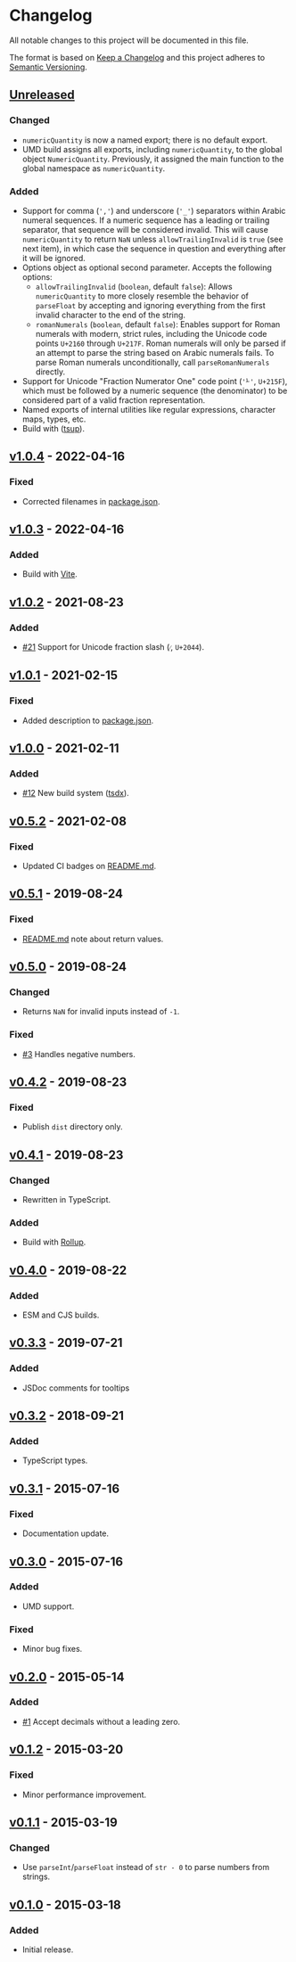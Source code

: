 # Changelog

All notable changes to this project will be documented in this file.

The format is based on [Keep a Changelog](http://keepachangelog.com/en/1.0.0/)
and this project adheres to [Semantic Versioning](http://semver.org/spec/v2.0.0.html).

## [Unreleased]

### Changed

- `numericQuantity` is now a named export; there is no default export.
- UMD build assigns all exports, including `numericQuantity`, to the global object `NumericQuantity`. Previously, it assigned the main function to the global namespace as `numericQuantity`.

### Added

- Support for comma (`','`) and underscore (`'_'`) separators within Arabic numeral sequences. If a numeric sequence has a leading or trailing separator, that sequence will be considered invalid. This will cause `numericQuantity` to return `NaN` unless `allowTrailingInvalid` is `true` (see next item), in which case the sequence in question and everything after it will be ignored.
- Options object as optional second parameter. Accepts the following options:
  - `allowTrailingInvalid` (`boolean`, default `false`): Allows `numericQuantity` to more closely resemble the behavior of `parseFloat` by accepting and ignoring everything from the first invalid character to the end of the string.
  - `romanNumerals` (`boolean`, default `false`): Enables support for Roman numerals with modern, strict rules, including the Unicode code points `U+2160` through `U+217F`. Roman numerals will only be parsed if an attempt to parse the string based on Arabic numerals fails. To parse Roman numerals unconditionally, call `parseRomanNumerals` directly.
- Support for Unicode "Fraction Numerator One" code point (`'⅟'`, `U+215F`), which must be followed by a numeric sequence (the denominator) to be considered part of a valid fraction representation.
- Named exports of internal utilities like regular expressions, character maps, types, etc.
- Build with ([tsup](https://tsup.egoist.dev/)).

## [v1.0.4] - 2022-04-16

### Fixed

- Corrected filenames in [package.json](./package.json).

## [v1.0.3] - 2022-04-16

### Added

- Build with [Vite](https://vitejs.dev/).

## [v1.0.2] - 2021-08-23

### Added

- [#21] Support for Unicode fraction slash (`⁄`, `U+2044`).

## [v1.0.1] - 2021-02-15

### Fixed

- Added description to [package.json](./package.json).

## [v1.0.0] - 2021-02-11

### Added

- [#12] New build system ([tsdx](https://tsdx.io/)).

## [v0.5.2] - 2021-02-08

### Fixed

- Updated CI badges on [README.md](./README.md).

## [v0.5.1] - 2019-08-24

### Fixed

- [README.md](./README.md) note about return values.

## [v0.5.0] - 2019-08-24

### Changed

- Returns `NaN` for invalid inputs instead of `-1`.

### Fixed

- [#3] Handles negative numbers.

## [v0.4.2] - 2019-08-23

### Fixed

- Publish `dist` directory only.

## [v0.4.1] - 2019-08-23

### Changed

- Rewritten in TypeScript.

### Added

- Build with [Rollup](https://rollupjs.org/).

## [v0.4.0] - 2019-08-22

### Added

- ESM and CJS builds.

## [v0.3.3] - 2019-07-21

### Added

- JSDoc comments for tooltips

## [v0.3.2] - 2018-09-21

### Added

- TypeScript types.

## [v0.3.1] - 2015-07-16

### Fixed

- Documentation update.

## [v0.3.0] - 2015-07-16

### Added

- UMD support.

### Fixed

- Minor bug fixes.

## [v0.2.0] - 2015-05-14

### Added

- [#1] Accept decimals without a leading zero.

## [v0.1.2] - 2015-03-20

### Fixed

- Minor performance improvement.

## [v0.1.1] - 2015-03-19

### Changed

- Use `parseInt`/`parseFloat` instead of `str - 0` to parse numbers from strings.

## [v0.1.0] - 2015-03-18

### Added

- Initial release.

<!-- Issue/PR links -->

[#1]: https://github.com/jakeboone02/numeric-quantity/issues/1
[#3]: https://github.com/jakeboone02/numeric-quantity/issues/3
[#21]: https://github.com/jakeboone02/numeric-quantity/pull/21
[#12]: https://github.com/jakeboone02/numeric-quantity/pull/12

<!-- Release comparison links -->

[unreleased]: https://github.com/jakeboone02/numeric-quantity/compare/v1.0.4...HEAD
[v1.0.4]: https://github.com/jakeboone02/numeric-quantity/compare/v1.0.3...v1.0.4
[v1.0.3]: https://github.com/jakeboone02/numeric-quantity/compare/v1.0.2...v1.0.3
[v1.0.2]: https://github.com/jakeboone02/numeric-quantity/compare/v1.0.1...v1.0.2
[v1.0.1]: https://github.com/jakeboone02/numeric-quantity/compare/v1.0.0...v1.0.1
[v1.0.0]: https://github.com/jakeboone02/numeric-quantity/compare/v0.5.2...v1.0.0
[v0.5.2]: https://github.com/jakeboone02/numeric-quantity/compare/v0.5.1...v0.5.2
[v0.5.1]: https://github.com/jakeboone02/numeric-quantity/compare/v0.5.0...v0.5.1
[v0.5.0]: https://github.com/jakeboone02/numeric-quantity/compare/v0.4.2...v0.5.0
[v0.4.2]: https://github.com/jakeboone02/numeric-quantity/compare/v0.4.1...v0.4.2
[v0.4.1]: https://github.com/jakeboone02/numeric-quantity/compare/v0.4.0...v0.4.1
[v0.4.0]: https://github.com/jakeboone02/numeric-quantity/compare/v0.3.3...v0.4.0
[v0.3.3]: https://github.com/jakeboone02/numeric-quantity/compare/v0.3.2...v0.3.3
[v0.3.2]: https://github.com/jakeboone02/numeric-quantity/compare/v0.3.1...v0.3.2
[v0.3.1]: https://github.com/jakeboone02/numeric-quantity/compare/v0.3.0...v0.3.1
[v0.3.0]: https://github.com/jakeboone02/numeric-quantity/compare/v0.2.0...v0.3.0
[v0.2.0]: https://github.com/jakeboone02/numeric-quantity/compare/v0.1.2...v0.2.0
[v0.1.2]: https://github.com/jakeboone02/numeric-quantity/compare/v0.1.1...v0.1.2
[v0.1.1]: https://github.com/jakeboone02/numeric-quantity/compare/v0.1.0...v0.1.1
[v0.1.0]: https://github.com/jakeboone02/numeric-quantity/tree/v0.1.0
